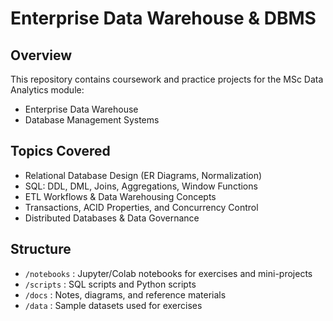 # Enterprise Data Warehouse & DBMS

## Overview
This repository contains coursework and practice projects for the MSc Data Analytics module:
- Enterprise Data Warehouse
- Database Management Systems

## Topics Covered
- Relational Database Design (ER Diagrams, Normalization)
- SQL: DDL, DML, Joins, Aggregations, Window Functions
- ETL Workflows & Data Warehousing Concepts
- Transactions, ACID Properties, and Concurrency Control
- Distributed Databases & Data Governance

## Structure
- `/notebooks` : Jupyter/Colab notebooks for exercises and mini-projects
- `/scripts` : SQL scripts and Python scripts
- `/docs` : Notes, diagrams, and reference materials
- `/data` : Sample datasets used for exercises
